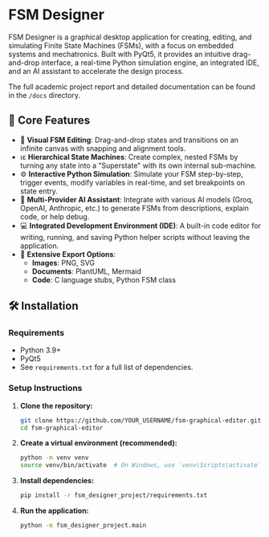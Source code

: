 <!-- fsm_designer_project/README.md -->
# FSM Designer

FSM Designer is a graphical desktop application for creating, editing, and simulating Finite State Machines (FSMs), with a focus on embedded systems and mechatronics. Built with PyQt5, it provides an intuitive drag-and-drop interface, a real-time Python simulation engine, an integrated IDE, and an AI assistant to accelerate the design process.

The full academic project report and detailed documentation can be found in the `/docs` directory.

## 🚀 Core Features

- 🎨 **Visual FSM Editing**: Drag-and-drop states and transitions on an infinite canvas with snapping and alignment tools.
- ιε **Hierarchical State Machines**: Create complex, nested FSMs by turning any state into a "Superstate" with its own internal sub-machine.
- ⚙️ **Interactive Python Simulation**: Simulate your FSM step-by-step, trigger events, modify variables in real-time, and set breakpoints on state entry.
- 🧠 **Multi-Provider AI Assistant**: Integrate with various AI models (Groq, OpenAI, Anthropic, etc.) to generate FSMs from descriptions, explain code, or help debug.
- 💻 **Integrated Development Environment (IDE)**: A built-in code editor for writing, running, and saving Python helper scripts without leaving the application.
- 💾 **Extensive Export Options**:
  - **Images**: PNG, SVG
  - **Documents**: PlantUML, Mermaid
  - **Code**: C language stubs, Python FSM class

## 🛠️ Installation

### Requirements

- Python 3.9+
- PyQt5
- See `requirements.txt` for a full list of dependencies.

### Setup Instructions

1.  **Clone the repository:**
    ```bash
    git clone https://github.com/YOUR_USERNAME/fsm-graphical-editor.git
    cd fsm-graphical-editor
    ```
2.  **Create a virtual environment (recommended):**
    ```bash
    python -m venv venv
    source venv/bin/activate  # On Windows, use `venv\Scripts\activate`
    ```
3.  **Install dependencies:**
    ```bash
    pip install -r fsm_designer_project/requirements.txt
    ```
4.  **Run the application:**
    ```bash
    python -m fsm_designer_project.main
    ```
